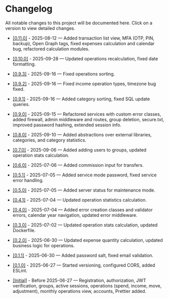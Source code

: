 # Changelog

All notable changes to this project will be documented here.
Click on a version to view detailed changes.

* [\[0.11.0\]](changelog/0.11.0.md) - 2025-08-12 — Added transaction list view, MFA (OTP, PIN, backup), Open Graph tags, fixed expenses calculation and calendar bug, refactored calculation modules.

* [\[0.10.0\]](changelog/0.10.0.md) - 2025-09-28 — Updated operations recalculation, fixed date formatting.

* [\[0.9.3\]](changelog/0.9.3.md) - 2025-09-16 — Fixed operations sorting.

* [\[0.9.2\]](changelog/0.9.2.md) - 2025-09-16 — Fixed income operation types, timezone bug fixed.

* [\[0.9.1\]](changelog/0.9.1.md) - 2025-09-16 — Added category sorting, fixed SQL update queries.

* [\[0.9.0\]](changelog/0.9.0.md) - 2025-09-15 — Refactored services with custom error classes, added firewall, admin middleware and routes, group deletion, secure.txt, improved password hashing, extended session info.

* [\[0.8.0\]](changelog/0.8.0.md) - 2025-09-10 — Added abstractions over external libraries, categories, and category statistics.

* [\[0.7.0\]](changelog/0.7.0.md) - 2025-09-06 — Added adding users to groups, updated operation stats calculation.

* [\[0.6.0\]](changelog/0.6.0.md) - 2025-07-06 — Added commission input for transfers.

* [\[0.5.1\]](changelog/0.5.1.md) - 2025-07-05 — Added service mode password, fixed service error handling.

* [\[0.5.0\]](changelog/0.5.0.md) - 2025-07-05 — Added server status for maintenance mode.

* [\[0.4.1\]](changelog/0.4.1.md) - 2025-07-04 — Updated operation statistics calculation.

* [\[0.4.0\]](changelog/0.4.0.md) - 2025-07-04 — Added error creation classes and validator errors, calendar year navigation, updated error middleware.

* [\[0.3.0\]](changelog/0.3.0.md) - 2025-07-02 — Updated operation stats calculation, updated Dockerfile.

* [\[0.2.0\]](changelog/0.2.0.md) - 2025-06-30 — Updated expense quantity calculation, updated business logic for operations.

* [\[0.1.1\]](changelog/0.1.1.md) - 2025-06-30 — Added password salt, fixed email validation.

* [\[0.1.0\]](changelog/0.1.0.md) - 2025-06-27 — Started versioning, configured CORS, added ESLint.

* [\[Initial\]](changelog/initial.md) - Before 2025-06-27 — Registration, authorization, JWT verification, groups, active sessions, operations (spend, income, move, adjustment), monthly operations view, accounts, Prettier added.
